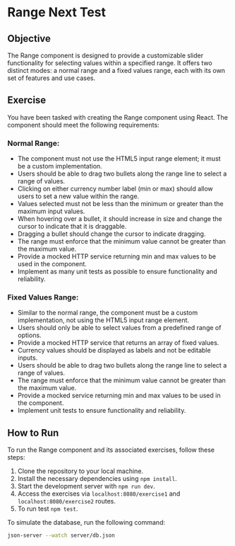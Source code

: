 # Range Next Test

## Objective
The Range component is designed to provide a customizable slider functionality for selecting values within a specified range. It offers two distinct modes: a normal range and a fixed values range, each with its own set of features and use cases.

## Exercise
You have been tasked with creating the Range component using React. The component should meet the following requirements:

### Normal Range:
- The component must not use the HTML5 input range element; it must be a custom implementation.
- Users should be able to drag two bullets along the range line to select a range of values.
- Clicking on either currency number label (min or max) should allow users to set a new value within the range.
- Values selected must not be less than the minimum or greater than the maximum input values.
- When hovering over a bullet, it should increase in size and change the cursor to indicate that it is draggable.
- Dragging a bullet should change the cursor to indicate dragging.
- The range must enforce that the minimum value cannot be greater than the maximum value.
- Provide a mocked HTTP service returning min and max values to be used in the component.
- Implement as many unit tests as possible to ensure functionality and reliability.

### Fixed Values Range:
- Similar to the normal range, the component must be a custom implementation, not using the HTML5 input range element.
- Users should only be able to select values from a predefined range of options.
- Provide a mocked HTTP service that returns an array of fixed values.
- Currency values should be displayed as labels and not be editable inputs.
- Users should be able to drag two bullets along the range line to select a range of values.
- The range must enforce that the minimum value cannot be greater than the maximum value.
- Provide a mocked service returning min and max values to be used in the component.
- Implement unit tests to ensure functionality and reliability.
  
## How to Run
To run the Range component and its associated exercises, follow these steps:
1. Clone the repository to your local machine.
2. Install the necessary dependencies using `npm install`.
3. Start the development server with `npm run dev`.
4. Access the exercises via `localhost:8080/exercise1` and `localhost:8080/exercise2` routes.
5. To run test `npm test`.

To simulate the database, run the following command:
```bash
json-server --watch server/db.json
